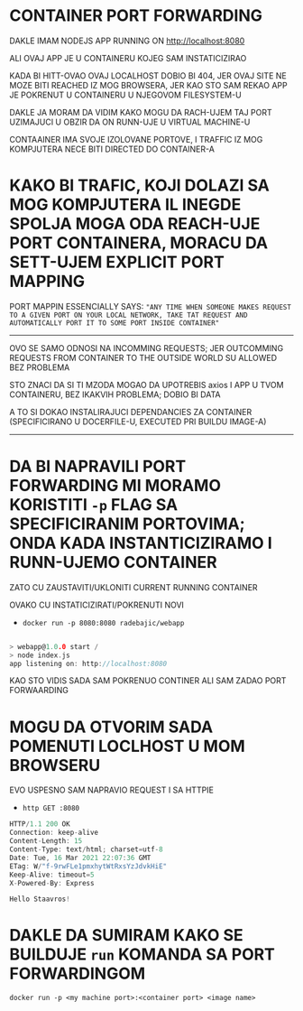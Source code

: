 # CONTAINER PORT FORWARDING

DAKLE IMAM NODEJS APP RUNNING ON <http://localhost:8080>

ALI OVAJ APP JE U CONTAINERU KOJEG SAM INSTATICIZIRAO

KADA BI HITT-OVAO OVAJ LOCALHOST DOBIO BI 404, JER OVAJ SITE NE MOZE BITI REACHED IZ MOG BROWSERA, JER KAO STO SAM REKAO APP JE POKRENUT U CONTAINERU U NJEGOVOM FILESYSTEM-U

DAKLE JA MORAM DA VIDIM KAKO MOGU DA RACH-UJEM TAJ PORT UZIMAJUCI U OBZIR DA ON RUNN-UJE U VIRTUAL MACHINE-U

CONTAAINER IMA SVOJE IZOLOVANE PORTOVE, I TRAFFIC IZ MOG KOMPJUTERA NECE BITI DIRECTED DO CONTAINER-A

# KAKO BI TRAFIC, KOJI DOLAZI SA MOG KOMPJUTERA IL INEGDE SPOLJA MOGA ODA REACH-UJE PORT CONTAINERA, MORACU DA SETT-UJEM EXPLICIT PORT MAPPING

PORT MAPPIN ESSENCIALLY SAYS: `"ANY TIME WHEN SOMEONE MAKES REQUEST TO A GIVEN PORT ON YOUR LOCAL NETWORK, TAKE TAT REQUEST AND AUTOMATICALLY PORT IT TO SOME PORT INSIDE CONTAINER"`

***

OVO SE SAMO ODNOSI NA INCOMMING REQUESTS; JER OUTCOMMING REQUESTS FROM CONTAINER TO THE OUTSIDE WORLD SU ALLOWED BEZ PROBLEMA

STO ZNACI DA SI TI MZODA MOGAO DA UPOTREBIS axios I APP U TVOM CONTAINERU, BEZ IKAKVIH PROBLEMA; DOBIO BI DATA

A TO SI DOKAO INSTALIRAJUCI DEPENDANCIES ZA CONTAINER (SPECIFICIRANO U DOCERFILE-U, EXECUTED PRI BUILDU IMAGE-A)

***

# DA BI NAPRAVILI PORT FORWARDING MI MORAMO KORISTITI `-p` FLAG SA SPECIFICIRANIM PORTOVIMA; ONDA KADA INSTANTICIZIRAMO I RUNN-UJEMO CONTAINER

ZATO CU ZAUSTAVITI/UKLONITI CURRENT RUNNING CONTAINER

OVAKO CU INSTATICIZIRATI/POKRENUTI NOVI

- `docker run -p 8080:8080 radebajic/webapp`


```c

> webapp@1.0.0 start /                                          
> node index.js
app listening on: http://localhost:8080   
```

KAO STO VIDIS SADA SAM POKRENUO CONTINER ALI SAM ZADAO PORT FORWAARDING

# MOGU DA OTVORIM SADA POMENUTI LOCLHOST U MOM BROWSERU

EVO USPESNO SAM NAPRAVIO REQUEST I SA HTTPIE

- `http GET :8080`

```c
HTTP/1.1 200 OK
Connection: keep-alive
Content-Length: 15
Content-Type: text/html; charset=utf-8
Date: Tue, 16 Mar 2021 22:07:36 GMT
ETag: W/"f-9rwFLe1pmxhytWtRxsYzJdvkHiE"
Keep-Alive: timeout=5
X-Powered-By: Express

Hello Staavros!

```

# DAKLE DA SUMIRAM KAKO SE BUILDUJE `run` KOMANDA SA PORT FORWARDINGOM

`docker run -p <my machine port>:<container port> <image name>`
